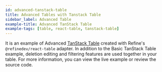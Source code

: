 ```yaml
---
id: advanced-tanstack-table
title: Advanced Tables with Tanstack Table
sidebar_label: Advanced Table
example-title: Advanced TanStack Table
example-tags: [table, react-table, tanstack-table]
---
```


It is an example of Advanced [TanStack Table](https://tanstack.com/table) created with Refine's `@refinedev/react-table` adapter. In addition to the Basic TanStack Table example, deletion editing and filtering features are used together in your table. For more information, you can view the live example or review the source code.

<CodeSandboxExample path="table-react-table-advanced" />
